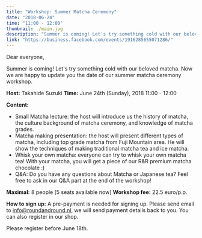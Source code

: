 ```yaml
---
title: "Workshop: Summer Matcha Ceremony"
date: "2018-06-24"
time: "11:00 - 12:00"
thumbnail: ./main.jpg
description: "Summer is coming! Let's try something cold with our beloved matcha. Now we are happy to update you the date of our summer matcha ceremony workshop."
link: "https://business.facebook.com/events/1916285655071286/"
---
```


Dear everyone,

Summer is coming! Let's try something cold with our beloved matcha. Now we are happy to update you the date of our summer matcha ceremony workshop.

**Host:** Takahide Suzuki
**Time:** June 24th (Sunday), 2018 11:00 - 12:00

**Content:**
- Small Matcha lecture: the host will introduce us the history of matcha, the culture background of matcha ceremony, and knowledge of matcha grades.
- Matcha making presentation: the host will present different types of matcha, including top grade matcha from Fuji Mountain area. He will show the techniques of making traditional matcha tea and ice matcha.
- Whisk your own matcha: everyone can try to whisk your own matcha tea! With your matcha, you will get a piece of our R&R premium matcha chocolate :)
- Q&A: Do you have any questions about Matcha or Japanese tea? Feel free to ask in our Q&A part at the end of the workshop!

**Maximal:** 8 people [5 seats available now]
**Workshop fee:** 22.5 euro/p.p.

**How to sign up:** A pre-payment is needed for signing up. Please send email to info@roundandround.nl, we will send payment details back to you. You can also register in our shop.

Please register before June 18th.
